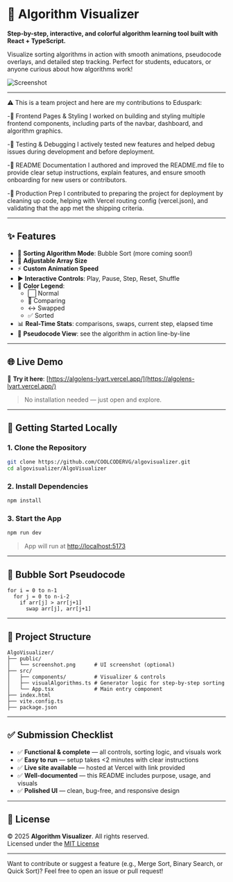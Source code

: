 # 🧠 Algorithm Visualizer

**Step-by-step, interactive, and colorful algorithm learning tool built with React + TypeScript.**

Visualize sorting algorithms in action with smooth animations, pseudocode overlays, and detailed step tracking. Perfect for students, educators, or anyone curious about how algorithms work!

![Screenshot](https://i.ibb.co/fzxZrh2q/image.png) <!-- Replace with actual screenshot -->

---

⚠️ This is a team project and here are my contributions to Eduspark: 

-🎨 Frontend Pages & Styling
I worked on building and styling multiple frontend components, including parts of the navbar, dashboard, and algorithm graphics.

-🧪 Testing & Debugging
I actively tested new features and helped debug issues during development and before deployment.

-📄 README Documentation
I authored and improved the README.md file to provide clear setup instructions, explain features, and ensure smooth onboarding for new users or contributors.

-🚀 Production Prep
I contributed to preparing the project for deployment by cleaning up code, helping with Vercel routing config (vercel.json), and validating that the app met the shipping criteria.

---

## ✨ Features

- 🔁 **Sorting Algorithm Mode**: Bubble Sort (more coming soon!)
- 📏 **Adjustable Array Size**
- ⚡ **Custom Animation Speed**
- ▶️ **Interactive Controls**: Play, Pause, Step, Reset, Shuffle
- 🎨 **Color Legend**:
  - ⬜ Normal
  - 🔄 Comparing
  - ↔️ Swapped
  - ✅ Sorted
- 📊 **Real-Time Stats**: comparisons, swaps, current step, elapsed time
- 🧠 **Pseudocode View**: see the algorithm in action line-by-line

---

## 🌐 Live Demo

🔗 **Try it here**: [https://algolens-lyart.vercel.app/](https://algolens-lyart.vercel.app/)

> No installation needed — just open and explore.

---

## 🚀 Getting Started Locally

### 1. Clone the Repository

```bash
git clone https://github.com/COOLCODERVG/algovisualizer.git
cd algovisualizer/AlgoVisualizer
```

### 2. Install Dependencies

```bash
npm install
```

### 3. Start the App

```bash
npm run dev
```

> App will run at [http://localhost:5173](http://localhost:5173)

---

## 📘 Bubble Sort Pseudocode

```text
for i = 0 to n-1
  for j = 0 to n-i-2
    if arr[j] > arr[j+1]
      swap arr[j], arr[j+1]
```

---

## 📂 Project Structure

```
AlgoVisualizer/
├── public/
│   └── screenshot.png      # UI screenshot (optional)
├── src/
│   ├── components/         # Visualizer & controls
│   ├── visualAlgorithms.ts # Generator logic for step-by-step sorting
│   └── App.tsx             # Main entry component
├── index.html
├── vite.config.ts
├── package.json
```

---

## ✅ Submission Checklist

- ✅ **Functional & complete** — all controls, sorting logic, and visuals work
- ✅ **Easy to run** — setup takes <2 minutes with clear instructions
- ✅ **Live site available** — hosted at Vercel with link provided
- ✅ **Well-documented** — this README includes purpose, usage, and visuals
- ✅ **Polished UI** — clean, bug-free, and responsive design

---

## 📄 License

© 2025 **Algorithm Visualizer**. All rights reserved.  
Licensed under the [MIT License](./LICENSE)

---

Want to contribute or suggest a feature (e.g., Merge Sort, Binary Search, or Quick Sort)? Feel free to open an issue or pull request!
